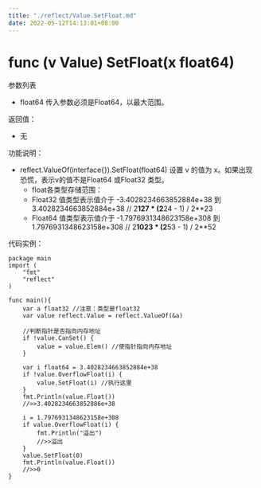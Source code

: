 ```yaml
---
title: "./reflect/Value.SetFloat.md"
date: 2022-05-12T14:13:01+08:00
---
```

# func (v Value) SetFloat(x float64)

参数列表

- float64 传入参数必须是Float64，以最大范围。

返回值：

- 无

功能说明：

- reflect.ValueOf(interface{}).SetFloat(float64) 设置 v 的值为 x。如果出现恐慌，表示v的值不是Float64 或Float32 类型。
	- float各类型存储范围：
	- Float32 值类型表示值介于 -3.4028234663852884e+38 到 3.4028234663852884e+38  // 2**127 * (2**24 - 1) / 2**23
	- Float64 值类型表示值介于 -1.7976931348623158e+308 到 1.7976931348623158e+308 // 2**1023 * (2**53 - 1) / 2**52

代码实例：
	
	package main
	import (
	    "fmt"
	    "reflect"
	)
	
	func main(){
		var a float32 //注意：类型是float32
		var value reflect.Value = reflect.ValueOf(&a)
		
		//判断指针是否指向内存地址
		if !value.CanSet() {
			value = value.Elem() //使指针指向内存地址
		}
		
		var i float64 = 3.4028234663852884e+38
		if !value.OverflowFloat(i) {
			value.SetFloat(i) //执行这里
		}
		fmt.Println(value.Float())
		//>>3.4028234663852886e+38
		
		i = 1.7976931348623158e+308
		if value.OverflowFloat(i) {
			fmt.Println("溢出")
			//>>溢出
		}
		value.SetFloat(0)
		fmt.Println(value.Float())
		//>>0
	}
